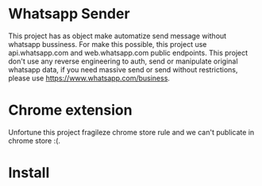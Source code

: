 # Whatsapp Sender
This project has as object make automatize send message without whatsapp bussiness. For make this possible, this project use api.whatsapp.com and web.whatsapp.com public endpoints.
This project don't use any reverse engineering to auth, send or manipulate original whatsapp data, if you need massive send or send without restrictions, please use https://www.whatsapp.com/business.

# Chrome extension
Unfortune this project fragileze chrome store rule and we can't publicate in chrome store :(.

# Install
